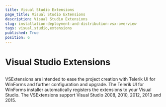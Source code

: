 ```yaml
---
title: Visual Studio Extensions
page_title: Visual Studio Extensions
description: Visual Studio Extensions
slug: installation-deployment-and-distribution-vsx-overview
tags: visual,studio,extensions
published: True
position: 6
---
```


# Visual Studio Extensions



## 

VSExtensions are intended to ease the project creation with Telerik UI for WinForms and
          further configuration and upgrade. The Telerik UI for WinForms installer
          automatically registers the extensions to your Visual Studio. The VSExtensions support
          Visual Studio 2008, 2010, 2012, 2013 and 2015.
        
